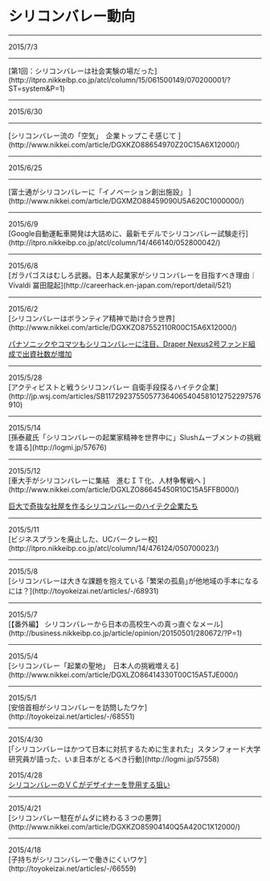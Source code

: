 # シリコンバレー動向
<hr>
2015/7/3
<hr>
[第1回：シリコンバレーは社会実験の場だった](http://itpro.nikkeibp.co.jp/atcl/column/15/061500149/070200001/?ST=system&P=1)
<hr>
2015/6/30
<hr>
[シリコンバレー流の「空気」　企業トップこそ感じて ](http://www.nikkei.com/article/DGXKZO88654970Z20C15A6X12000/)
<hr>
2015/6/25
<hr>
[富士通がシリコンバレーに「イノベーション創出施設」 ](http://www.nikkei.com/article/DGXMZO88459090U5A620C1000000/)
<hr>
2015/6/9<br>
[Google自動運転車開発は大詰めに、最新モデルでシリコンバレー試験走行](http://itpro.nikkeibp.co.jp/atcl/column/14/466140/052800042/)
<hr>
2015/6/8<br>
[ガラパゴスはむしろ武器。日本人起業家がシリコンバレーを目指すべき理由｜Vivaldi 冨田龍起](http://careerhack.en-japan.com/report/detail/521)
<hr>
2015/6/2<br>
[シリコンバレーはボランティア精神で助け合う世界](http://www.nikkei.com/article/DGXKZO87552110R00C15A6X12000/)

[パナソニックやコマツもシリコンバレーに注目、Draper Nexus2号ファンド組成で出資社数が増加](http://jp.techcrunch.com/2015/06/02/draper-nexus-raises-12b-yen-fund/)

<hr>
2015/5/28<br>
[アクティビストと戦うシリコンバレー  自衛手段探るハイテク企業](http://jp.wsj.com/articles/SB11729237550577364065404581012752297576910)

<hr>
2015/5/14<br>
[孫泰蔵氏「シリコンバレーの起業家精神を世界中に」Slushムーブメントの挑戦を語る](http://logmi.jp/57676)
<hr>
2015/5/12<br>
[車大手がシリコンバレーに集結　進むＩＴ化、人材争奪戦へ ](http://www.nikkei.com/article/DGXLZO86645450R10C15A5FFB000/)

[巨大で奇抜な社屋を作るシリコンバレーのハイテク企業たち](http://www.zaikei.co.jp/article/20150512/248848.html)

<hr>
2015/5/11<br>
[ビジネスプランを廃止した、UCバークレー校](http://itpro.nikkeibp.co.jp/atcl/column/14/476124/050700023/)
<hr>
2015/5/8<br>
[シリコンバレーは大きな課題を抱えている
｢繁栄の孤島｣が他地域の手本になるには？](http://toyokeizai.net/articles/-/68931)
<hr>
2015/5/7<br>
[【番外編】 シリコンバレーから日本の高校生への真っ直ぐなメール](http://business.nikkeibp.co.jp/article/opinion/20150501/280672/?P=1)
<hr>
2015/5/4<br>
[シリコンバレー「起業の聖地」　日本人の挑戦増える](http://www.nikkei.com/article/DGXLZO86414330T00C15A5TJE000/)
<hr>
2015/5/1<br>
[安倍首相がシリコンバレーを訪問したワケ](http://toyokeizai.net/articles/-/68551)
<hr>
2015/4/30<br>
[「シリコンバレーはかつて日本に対抗するために生まれた」スタンフォード大学研究員が語った、いま日本がとるべき行動](http://logmi.jp/57558)

2015/4/28<br>
[シリコンバレーのＶＣがデザイナーを登用する狙い ](http://www.nikkei.com/article/DGXKZO86200380X20C15A4X12000/)
<hr>
2015/4/21<br>
[シリコンバレー駐在がムダに終わる３つの悪弊](http://www.nikkei.com/article/DGXKZO85904140Q5A420C1X12000/)
<hr>
2015/4/18<br>
[子持ちがシリコンバレーで働きにくいワケ](http://toyokeizai.net/articles/-/66559)
